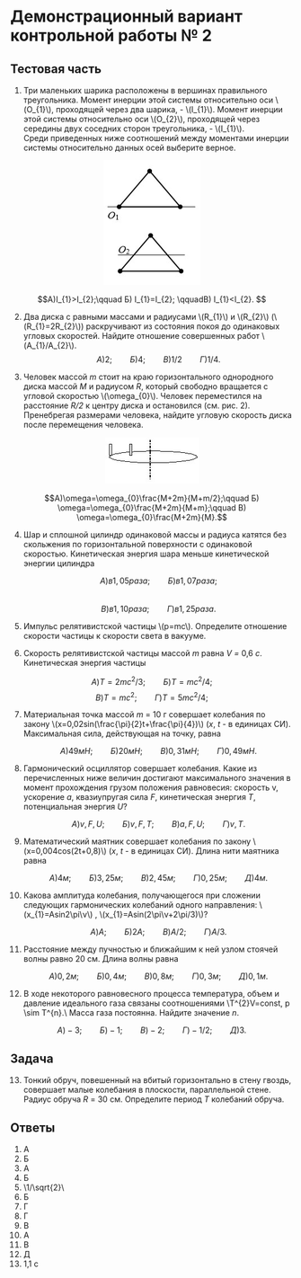 # Демонстрационный вариант контрольной работы № 2

## Тестовая часть

1. Три маленьких шарика расположены в вершинах правильного треугольника. Момент инерции этой системы относительно оси \\(O_{1}\\),
проходящей через два шарика, -  \\(I_{1}\\). Момент инерции
этой системы относительно оси \\(O_{2}\\), проходящей через середины двух
соседних сторон треугольника, - \\(I_{1}\\).  
Среди приведенных ниже соотношений между моментами инерции системы относительно данных осей выберите верное.
<div align="center">

 ![ Рис.1](../../pic/picture1.jpg "Рис.1")

</div>

$$А)I_{1}>I_{2};\qquad Б) I_{1}=I_{2}; \qquadВ) I_{1}<I_{2}. $$

2.  Два диска с равными массами и радиусами \\(R_{1}\\) и \\(R_{2}\\)
(\\(R_{1}=2R_{2}\\)) раскручивают из состояния покоя до одинаковых угловых скоростей. Найдите отношение совершенных работ
\\(A_{1}/A_{2}\\).
$$А)2;\qquad Б) 4; \qquad В) 1/2 \qquad Г) 1/4.$$

3.  Человек массой *m* стоит на краю
горизонтального однородного диска массой *M* и радиусом *R*, который свободно вращается с угловой скоростью \\(\omega_{0}\\).
Человек переместился на расстояние *R/2* к центру диска и остановился (см. рис. 2). Пренебрегая размерами человека,
найдите угловую скорость диска после перемещения человека.
<div align="center">

 ![ Рис.2](../../pic/picture2.jpg "Рис.2")

</div>
 
  $$А)\omega=\omega_{0}\frac{M+2m}{M+m/2};\qquad Б) \omega=\omega_{0}\frac{M+2m}{M+m};\qquad  В) \omega=\omega_{0}\frac{M+2m}{M}.$$


4. Шар и сплошной цилиндр одинаковой массы и радиуса катятся без скольжения по горизонтальной поверхности с одинаковой скоростью. Кинетическая энергия шара меньше кинетической энергии цилиндра
    
    $$А)в 1,05 раза;\qquad  Б) в  1,07 раза;$$   
    $$В) в 1,10 раза;\qquad Г) в 1,25 раза.$$

5.  Импульс релятивистской частицы \\(p=mc\\). Определите
    отношение скорости частицы к скорости света в вакууме.

6.  Скорость релятивистской частицы массой *m* равна *V =* 0,6 *c*.
    Кинетическая энергия частицы

   $$А)T=2mc^{2}/3;\qquad Б) T=mc^{2}/4;$$
   $$В)T=mc^{2};\qquad Г) T=5mc^{2}/4;$$

7.  Материальная точка массой *m* = 10 г совершает колебания по закону
    \\(x=0,02sin(\frac{\pi}{2}t+\frac{\pi}{4})\\) (*x*, *t* - в единицах СИ). Максимальная
    сила, действующая на точку, равна

     $$А)   49 мН;\qquad Б)    20 мН;\qquad В)      0,31 мН;\qquad Г)    0,49 мН.$$
 

8.  Гармонический осциллятор совершает колебания. Какие из перечисленных
    ниже величин достигают максимального значения в момент прохождения
    грузом положения равновесия: скорость v, ускорение *a*, квазиупругая
    сила *F*, кинетическая энергия *T*, потенциальная энергия *U*?

    $$А)   v, F, U ;\qquad Б)   v, F, T;\qquad В)   a, F, U;     \qquad Г)   v, T.$$

9.  Математический маятник совершает колебания по закону
    \\(x=0,004cos(2t+0,8)\\) (*x*, *t* - в единицах СИ). Длина нити
    маятника равна

    $$А) 4 м ;\qquad Б) 3,25 м ;\qquad В) 2,45 м ;\qquad Г) 0,25 м ;\qquad Д) 4 м.$$

10. Какова амплитуда колебания, получающегося при сложении следующих
    гармонических колебаний одного направления: \\(x_{1}=Asin2\pi\ν\\) , \\(x_{1}=Asin(2\pi\ν+2\pi/3)\\)?

    $$А) A;\qquad       Б)2A;\qquad      В)A/2;\qquad        Г)A/3.$$

11. Расстояние между пучностью и ближайшим к ней узлом стоячей волны
равно 20 см. Длина волны равна

    $$А)0,2 м;\qquad Б)0,4 м;\qquad В)0,8 м;\qquad Г) 0,3 м;\qquad Д)  0,1 м.$$

12. В ходе некоторого равновесного процесса температура, объем и
    давление идеального газа связаны соотношениями \\T^{2}V=const, p \sim T^{n}.\\
    Масса газа постоянна. Найдите значение *n*.

  $$А)   -3;\qquad Б)   -1;\qquad В)   -2;\qquad Г)   -1/2;\qquad Д)     3.$$
 

## Задача

13. Тонкий обруч, повешенный на вбитый горизонтально в стену гвоздь,
    совершает малые колебания в плоскости, параллельной стене. Радиус
    обруча *R* = 30 см. Определите период *T* колебаний обруча.

## Ответы

1. А
2. Б
3. А
4. Б
5. \\1/\sqrt{2}\\
6. Б
7. Г
8. Г
9. В
10. А
11. В
12. Д
13. 1,1 с
